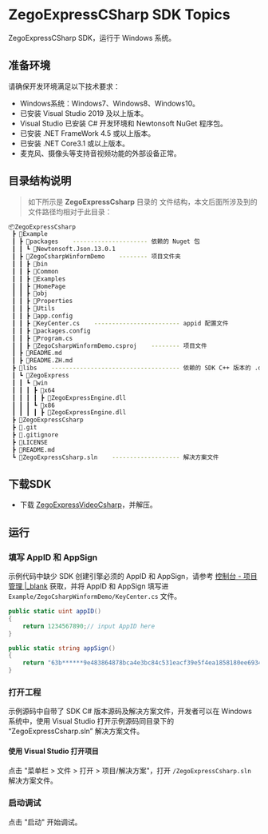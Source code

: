 # ZegoExpressCSharp SDK Topics

ZegoExpressCSharp SDK，运行于 Windows 系统。

## 准备环境

请确保开发环境满足以下技术要求：

* Windows系统：Windows7、Windows8、Windows10。
* 已安装 Visual Studio 2019 及以上版本。
* Visual Studio 已安装 C# 开发环境和 Newtonsoft NuGet 程序包。
* 已安装 .NET FrameWork 4.5 或以上版本。
* 已安装 .NET Core3.1 或以上版本。
* 麦克风、摄像头等支持音视频功能的外部设备正常。

## 目录结构说明

> 如下所示是 **ZegoExpressCsharp** 目录的 文件结构，本文后面所涉及到的文件路径均相对于此目录：

```bash
📦ZegoExpressCsharp
 ┣ 📂Example
 ┃ ┣ 📂packages    --------------------- 依赖的 Nuget 包
 ┃ ┃ ┗ 📂Newtonsoft.Json.13.0.1
 ┃ ┣ 📂ZegoCsharpWinformDemo    -------- 项目文件夹
 ┃ ┃ ┣ 📂bin
 ┃ ┃ ┣ 📂Common
 ┃ ┃ ┣ 📂Examples
 ┃ ┃ ┣ 📂HomePage
 ┃ ┃ ┣ 📂obj
 ┃ ┃ ┣ 📂Properties
 ┃ ┃ ┣ 📂Utils
 ┃ ┃ ┣ 📜app.config
 ┃ ┃ ┣ 📜KeyCenter.cs    ------------------------ appid 配置文件
 ┃ ┃ ┣ 📜packages.config
 ┃ ┃ ┣ 📜Program.cs
 ┃ ┃ ┣ 📜ZegoCsharpWinformDemo.csproj    -------- 项目文件
 ┃ ┣ 📜README.md
 ┃ ┣ 📜README.ZH.md
 ┣ 📂libs    ------------------------------------ 依赖的 SDK C++ 版本的 .dll 库文件
 ┃ ┗ 📂ZegoExpress
 ┃ ┃ ┗ 📂win
 ┃ ┃ ┃ ┣ 📂x64
 ┃ ┃ ┃ ┃ ┣ 📜ZegoExpressEngine.dll
 ┃ ┃ ┃ ┗ 📂x86
 ┃ ┃ ┃ ┃ ┣ 📜ZegoExpressEngine.dll
 ┣ 📂ZegoExpressCsharp
 ┣ 📜.git
 ┣ 📜.gitignore
 ┣ 📜LICENSE
 ┣ 📜README.md
 ┗ 📜ZegoExpressCsharp.sln    ------------------- 解决方案文件
```

## 下载SDK

* 下载 [ZegoExpressVideoCsharp](https://storage.zego.im/express/video/windows-csharp/zego-express-video-windows-csharp.zip)，并解压。

## 运行

### 填写 AppID 和 AppSign

示例代码中缺少 SDK 创建引擎必须的 AppID 和 AppSign，请参考 [控制台 - 项目管理 \|_blank](https://doc-zh.zego.im/article/12107) 获取，并将 AppID 和 AppSign 填写进 `Example/ZegoCsharpWinformDemo/KeyCenter.cs` 文件。

```c#
public static uint appID()
{
    return 1234567890;// input AppID here
}

public static string appSign()
{
    return "63b******9e483864878bca4e3bc84c531eacf39e5f4ea1858180ee6934adf86";// input AppSign here
}
```

### 打开工程

示例源码中自带了 SDK C# 版本源码及解决方案文件，开发者可以在 Windows 系统中，使用 Visual Studio 打开示例源码同目录下的 “ZegoExpressCsharp.sln” 解决方案文件。

#### 使用 Visual Studio 打开项目

点击 "菜单栏 > 文件 > 打开 > 项目/解决方案"，打开 `/ZegoExpressCsharp.sln` 解决方案文件。

### 启动调试

点击 "启动" 开始调试。
